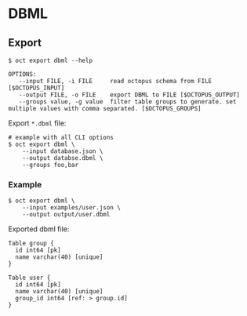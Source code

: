 # DBML

## Export

```shell
$ oct export dbml --help
```

```
OPTIONS:
   --input FILE, -i FILE     read octopus schema from FILE [$OCTOPUS_INPUT]
   --output FILE, -o FILE    export DBML to FILE [$OCTOPUS_OUTPUT]
   --groups value, -g value  filter table groups to generate. set multiple values with comma separated. [$OCTOPUS_GROUPS]
```

Export `*.dbml` file:

```shell
# example with all CLI options
$ oct export dbml \
    --input database.json \
    --output databse.dbml \
    --groups foo,bar
```

### Example

```shell
$ oct export dbml \
    --input examples/user.json \
    --output output/user.dbml
```

Exported dbml file:

```
Table group {
  id int64 [pk]
  name varchar(40) [unique]
}

Table user {
  id int64 [pk]
  name varchar(40) [unique]
  group_id int64 [ref: > group.id]
}
```
